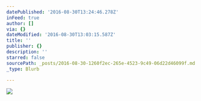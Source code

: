 ```yaml
---
datePublished: '2016-08-30T13:24:46.278Z'
inFeed: true
author: []
via: {}
dateModified: '2016-08-30T13:03:15.587Z'
title: ''
publisher: {}
description: ''
starred: false
sourcePath: _posts/2016-08-30-1260f2ec-265e-4523-9c49-06d22d46099f.md
_type: Blurb

---
```

![](https://the-grid-user-content.s3-us-west-2.amazonaws.com/858c8605-871b-4fb1-9b81-a6a736d2547a.jpg)